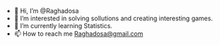 - 👋 Hi, I’m @Raghadosa
- 👀 I’m interested in solving sollutions and creating interesting games.
- 🌱 I’m currently learning Statistics.
- 📫 How to reach me Raghadosa@gmail.com

<!---
Raghadosa/Raghadosa is a ✨ special ✨ repository because its `README.md` (this file) appears on your GitHub profile.
You can click the Preview link to take a look at your changes.
--->
